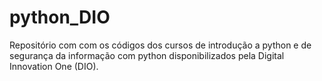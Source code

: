 # python_DIO
Repositório com com os códigos dos cursos de introdução a python e de segurança da informação com python disponibilizados pela Digital Innovation One (DIO).
